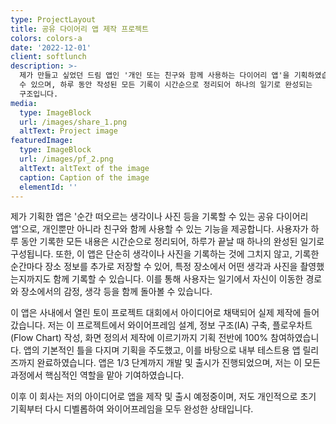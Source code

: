 ```yaml
---
type: ProjectLayout
title: 공유 다이어리 앱 제작 프로젝트
colors: colors-a
date: '2022-12-01'
client: softlunch
description: >-
  제가 만들고 싶었던 드림 앱인 '개인 또는 친구와 함께 사용하는 다이어리 앱'을 기획하였습니다. 사용자는 떠오르는 생각이나 사진 등을 기록할
  수 있으며, 하루 동안 작성된 모든 기록이 시간순으로 정리되어 하나의 일기로 완성되는
  구조입니다.                                         
media:
  type: ImageBlock
  url: /images/share_1.png
  altText: Project image
featuredImage:
  type: ImageBlock
  url: /images/pf_2.png
  altText: altText of the image
  caption: Caption of the image
  elementId: ''
---
```

제가 기획한 앱은 '순간 떠오르는 생각이나 사진 등을 기록할 수 있는 공유 다이어리 앱'으로, 개인뿐만 아니라 친구와 함께 사용할 수 있는 기능을 제공합니다. 사용자가 하루 동안 기록한 모든 내용은 시간순으로 정리되어, 하루가 끝날 때 하나의 완성된 일기로 구성됩니다. 또한, 이 앱은 단순히 생각이나 사진을 기록하는 것에 그치지 않고, 기록한 순간마다 장소 정보를 추가로 저장할 수 있어, 특정 장소에서 어떤 생각과 사진을 촬영했는지까지도 함께 기록할 수 있습니다. 이를 통해 사용자는 일기에서 자신이 이동한 경로와 장소에서의 감정, 생각 등을 함께 돌아볼 수 있습니다.

이 앱은 사내에서 열린 토이 프로젝트 대회에서 아이디어로 채택되어 실제 제작에 들어갔습니다. 저는 이 프로젝트에서 와이어프레임 설계, 정보 구조(IA) 구축, 플로우차트(Flow Chart) 작성, 화면 정의서 제작에 이르기까지 기획 전반에 100% 참여하였습니다. 앱의 기본적인 틀을 다지며 기획을 주도했고, 이를 바탕으로 내부 테스트용 앱 릴리즈까지 완료하였습니다. 앱은 1/3 단계까지 개발 및 출시가 진행되었으며, 저는 이 모든 과정에서 핵심적인 역할을 맡아 기여하였습니다.

이후 이 회사는 저의 아이디어로 앱을 제작 및 출시 예정중이며, 저도 개인적으로 초기 기획부터 다시 디벨롭하여 와이어프레임을 모두 완성한 상태입니다.
